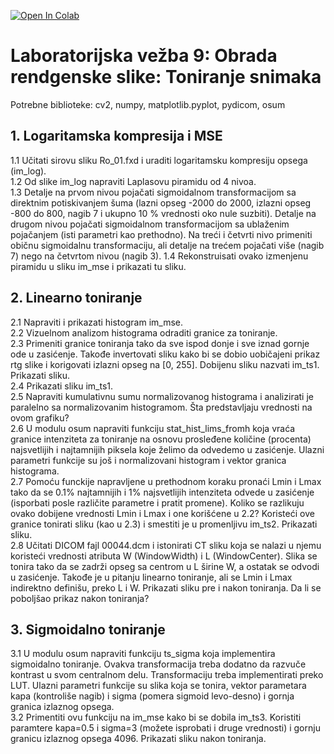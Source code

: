 [![Open In Colab](https://colab.research.google.com/assets/colab-badge.svg)](https://colab.research.google.com/github/nebojsa-bozanic/BMI_OSuM/blob/master/Vezba9%3A%20Obrada%20rendgenske%20slike%3A%20Toniranje%20snimaka/OSuM_vezba_9.ipynb)

# Laboratorijska vežba 9: Obrada rendgenske slike: Toniranje snimaka

Potrebne biblioteke: cv2, numpy, matplotlib.pyplot, pydicom, osum

## 1. Logaritamska kompresija i MSE  
  1.1 Učitati sirovu sliku Ro_01.fxd i uraditi logaritamsku kompresiju opsega (im_log).  
  1.2 Od slike im_log napraviti Laplasovu piramidu od 4 nivoa.  
  1.3 Detalje na prvom nivou pojačati sigmoidalnom transformacijom sa direktnim potiskivanjem šuma (lazni opseg -2000 do 2000, izlazni opseg -800 do 800, nagib 7 i ukupno 10 % vrednosti oko nule suzbiti). Detalje na drugom nivou pojačati sigmoidalnom transformacijom sa ublaženim pojačanjem (isti parametri kao prethodno). Na treći i četvrti nivo primeniti običnu sigmoidalnu transformaciju, ali detalje na trećem pojačati više (nagib 7) nego na četvrtom nivou (nagib 3).
  1.4 Rekonstruisati ovako izmenjenu piramidu u sliku im_mse i prikazati tu sliku.

## 2. Linearno toniranje  
  2.1 Napraviti i prikazati histogram im_mse.  
  2.2 Vizuelnom analizom histograma odraditi granice za toniranje.  
  2.3 Primeniti granice toniranja tako da sve ispod donje i sve iznad gornje ode u zasićenje. Takođe invertovati sliku kako bi se dobio uobičajeni prikaz rtg slike i korigovati izlazni opseg na [0, 255]. Dobijenu sliku nazvati im_ts1. Prikazati sliku.  
  2.4 Prikazati sliku im_ts1.  
  2.5 Napraviti kumulativnu sumu normalizovanog histograma i analizirati je paralelno sa normalizovanim histogramom. Šta predstavljaju vrednosti na ovom grafiku?  
  2.6 U modulu osum napraviti funkciju stat_hist_lims_fromh koja vraća granice intenziteta za toniranje na osnovu prosleđene količine (procenta) najsvetlijih i najtamnijih piksela koje želimo da odvedemo u zasićenje. Ulazni parametri funkcije su još i normalizovani histogram i vektor granica histograma.  
  2.7 Pomoću funckije napravljene u prethodnom koraku pronaći Lmin i Lmax tako da se 0.1% najtamnijih i 1% najsvetlijih intenziteta odvede u zasićenje (isporbati posle različite parametre i pratit promene). Koliko se razlikuju ovako dobijene vrednosti  Lmin i Lmax i one korišćene u 2.2? Koristeći ove granice tonirati sliku (kao u 2.3) i smestiti je u promenljivu im_ts2. Prikazati sliku.  
  2.8 Učitati DICOM fajl 00044.dcm i istonirati CT sliku koja se nalazi u njemu koristeći vrednosti atributa W (WindowWidth) i L (WindowCenter). Slika se tonira tako da se zadrži opseg sa centrom u L širine W, a ostatak se odvodi u zasićenje. Takođe je u pitanju linearno toniranje, ali se Lmin i Lmax indirektno definišu, preko L i W. Prikazati sliku pre i nakon toniranja. Da li se poboljšao prikaz nakon toniranja?

## 3. Sigmoidalno toniranje  
  3.1 U modulu osum napraviti funkciju ts_sigma koja implementira sigmoidalno toniranje. Ovakva transformacija treba dodatno da razvuče kontrast u svom centralnom delu. Transformaciju treba implementirati preko LUT. Ulazni parametri funkcije su slika koja se tonira, vektor parametara kapa (kontroliše nagib) i sigma (pomera sigmoid levo-desno) i gornja granica izlaznog opsega.  
  3.2 Primentiti ovu funkciju na im_mse kako bi se dobila im_ts3. Koristiti paramtere kapa=0.5 i sigma=3 (možete isprobati i druge vrednosti) i gornju granicu izlaznog opsega 4096. Prikazati sliku nakon toniranja.
